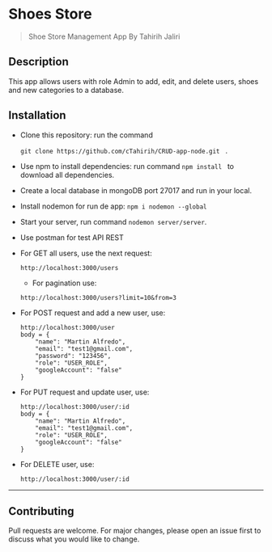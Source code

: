 # Shoes Store

> Shoe Store Management App
> By Tahirih Jaliri

## Description
This app allows users with role Admin to add, edit, and delete users, shoes and new categories to a database.

## Installation

* Clone this repository: run the command 

    ```git clone https://github.com/cTahirih/CRUD-app-node.git ``` .
 * Use npm to install dependencies: run command ```npm install ``` to download all dependencies.
 * Create a local database in mongoDB port 27017 and run in your local.

* Install nodemon for run de app: ```npm i nodemon --global```
* Start your server, run command ```nodemon server/server```.
* Use postman for test API REST
* For GET all users, use the next request:
    ```
    http://localhost:3000/users 
    ```
	* For pagination use:
	```
	http://localhost:3000/users?limit=10&from=3
	```
* For POST request and add a new user, use:
    ```
    http://localhost:3000/user
    body = {
        "name": "Martin Alfredo",
        "email": "test1@gmail.com",
        "password": "123456",
        "role": "USER_ROLE",
        "googleAccount": "false"
    }
    ```
* For PUT request and update user, use:
    ```
    http://localhost:3000/user/:id 
    body = {
        "name": "Martin Alfredo",
        "email": "test1@gmail.com",
        "role": "USER_ROLE",
        "googleAccount": "false"
    }
    ```

* For DELETE user, use:
    ```
    http://localhost:3000/user/:id 
    ```
---
## Contributing
Pull requests are welcome. For major changes, please open an issue first to discuss what you would like to change.


